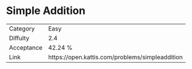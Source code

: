 # Simple Addition

<table>
    <tr>
        <td>Category</td>
        <td>Easy</td>
    </tr>
    <tr>
        <td>Diffulty</td>
        <td>2.4</td>
    </tr>
    <tr>
        <td>Acceptance</td>
        <td>42.24 %</td>
    </tr>
    <tr>
        <td>Link</td>
        <td>https://open.kattis.com/problems/simpleaddition</td>
    </tr>
</table>